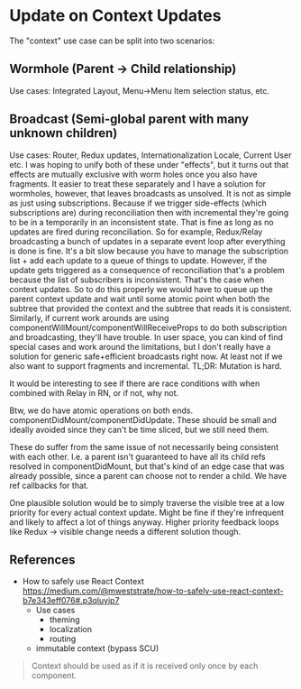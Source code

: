 # Update on Context Updates
The "context" use case can be split into two scenarios:
## Wormhole (Parent -> Child relationship)
Use cases: Integrated Layout, Menu->Menu Item selection status, etc.
## Broadcast (Semi-global parent with many unknown children)
Use cases: Router, Redux updates, Internationalization Locale, Current User etc.
I was hoping to unify both of these under "effects", but it turns out that effects are mutually exclusive with worm holes once you also have fragments. It easier to treat these separately and I have a solution for wormholes, however, that leaves broadcasts as unsolved.
It is not as simple as just using subscriptions. Because if we trigger side-effects (which subscriptions are) during reconciliation then with incremental they're going to be in a temporarily in an inconsistent state. That is fine as long as no updates are fired during reconciliation. So for example, Redux/Relay broadcasting a bunch of updates in a separate event loop after everything is done is fine. It's a bit slow because you have to manage the subscription list + add each update to a queue of things to update.
However, if the update gets triggered as a consequence of reconciliation that's a problem because the list of subscribers is inconsistent. That's the case when context updates. So to do this properly we would have to queue up the parent context update and wait until some atomic point when both the subtree that provided the context and the subtree that reads it is consistent.
Similarly, if current work arounds are using componentWillMount/componentWillReceiveProps to do both subscription and broadcasting, they'll have trouble.
In user space, you can kind of find special cases and work around the limitations, but I don't really have a solution for generic safe+efficient broadcasts right now. At least not if we also want to support fragments and incremental.
TL;DR: Mutation is hard.

It would be interesting to see if there are race conditions with <Incremental /> when combined with Relay in RN, or if not, why not.

Btw, we do have atomic operations on both ends. componentDidMount/componentDidUpdate. These should be small and ideally avoided since they can't be time sliced, but we still need them.

These do suffer from the same issue of not necessarily being consistent with each other. I.e. a parent isn't guaranteed to have all its child refs resolved in componentDidMount, but that's kind of an edge case that was already possible, since a parent can choose not to render a child. We have ref callbacks for that.

One plausible solution would be to simply traverse the visible tree at a low priority for every actual context update. Might be fine if they're infrequent and likely to affect a lot of things anyway. Higher priority feedback loops like Redux -> visible change needs a different solution though.

## References
- How to safely use React Context https://medium.com/@mweststrate/how-to-safely-use-react-context-b7e343eff076#.p3qluyip7
  - Use cases
    - theming
    - localization
    - routing
  - immutable context (bypass SCU)
> Context should be used as if it is received only once by each component.
